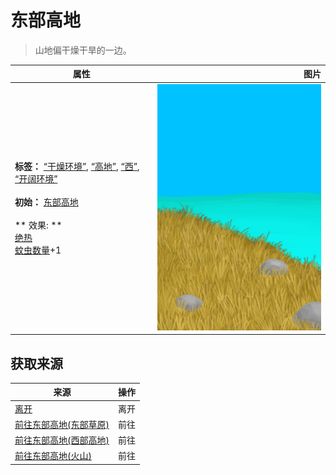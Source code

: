 # 东部高地  
> 山地偏干燥干旱的一边。  
  
  属性  |   图片   
 ----  |  ----:   
 **标签：**	[“干燥环境”](tag_EnvDry.md), [“高地”](tag_Highland.md), [“西”](tag_West.md), [“开阔环境”](tag_EnvOpen.md)<br><br>**初始：**	[东部高地](HighlandsEastern.md)<br><br>** 效果: **<br>[绝热](InsulationHeat.md)<br>[蚊虫数量](BugPopulation.md)+1  |  ![](Sprite/HighlandsEastern.png)   
  
## 获取来源  
来源  |  操作  
----  |  ----  
[离开](TunnelExit.md)  |  离开  
[前往东部高地(东部草原)](Path_GrasslandsEToHighlandsE.md)  |  前往  
[前往东部高地(西部高地)](Path_HighlandsWToHighlandsE.md)  |  前往  
[前往东部高地(火山)](Path_VolcanoToHighlandsE.md)  |  前往  
